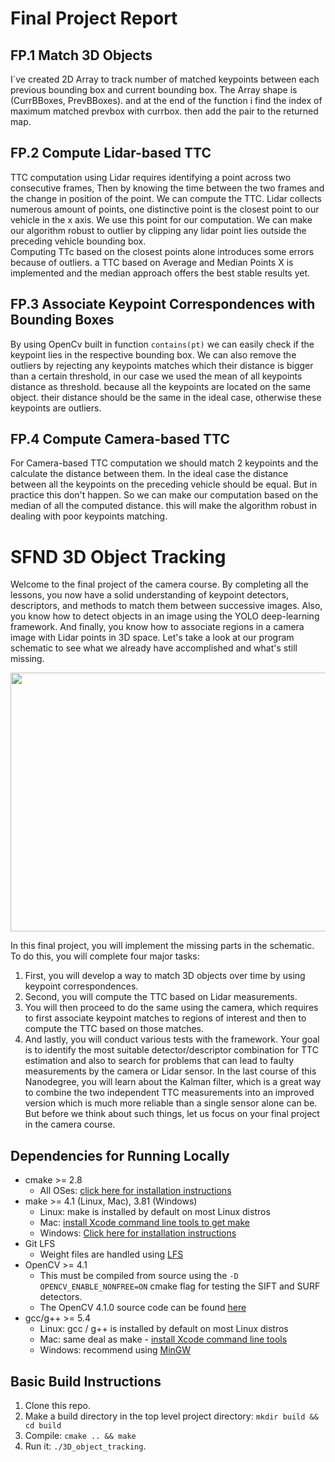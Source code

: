 # Final Project Report

## FP.1 Match 3D Objects
I`ve created 2D Array to track number of matched keypoints between each previous bounding box and current bounding box.
The Array shape is (CurrBBoxes, PrevBBoxes).
and at the end of the function i find the index of maximum matched prevbox with currbox. then add the pair to the returned map. 
## FP.2 Compute Lidar-based TTC
TTC computation using Lidar requires identifying a point across two consecutive frames, Then by knowing the time between the two frames and the change in position of the point. We can compute the TTC. 
Lidar collects numerous amount of points, one distinctive point is the closest point to our vehicle in the x axis.
We use this point for our computation. We can make our algorithm robust to outlier by clipping any lidar point lies outside the preceding vehicle bounding box.  
Computing TTc based on the closest points alone introduces some errors because of outliers. 
a TTC based on Average and Median Points X is implemented and the median approach offers the best stable results yet. 

## FP.3 Associate Keypoint Correspondences with Bounding Boxes
By using OpenCv built in function `contains(pt)` we can easily check if the keypoint lies in the respective bounding box. We can also remove the outliers by rejecting any keypoints matches which their distance is bigger than a certain threshold, in our case we used the mean of all keypoints distance as threshold. because all the keypoints are located on the same object. their distance should be the same in the ideal case, otherwise these keypoints are outliers.  

## FP.4 Compute Camera-based TTC
For Camera-based TTC computation we should match 2 keypoints and the calculate the distance between them. In the ideal case the distance between all the keypoints on the preceding vehicle should be equal. But in practice this don't happen. So we can make our computation based on the median of all the computed distance. this will make the algorithm robust in dealing with poor keypoints matching. 
# SFND 3D Object Tracking

Welcome to the final project of the camera course. By completing all the lessons, you now have a solid understanding of keypoint detectors, descriptors, and methods to match them between successive images. Also, you know how to detect objects in an image using the YOLO deep-learning framework. And finally, you know how to associate regions in a camera image with Lidar points in 3D space. Let's take a look at our program schematic to see what we already have accomplished and what's still missing.

<img src="images/course_code_structure.png" width="779" height="414" />

In this final project, you will implement the missing parts in the schematic. To do this, you will complete four major tasks: 
1. First, you will develop a way to match 3D objects over time by using keypoint correspondences. 
2. Second, you will compute the TTC based on Lidar measurements. 
3. You will then proceed to do the same using the camera, which requires to first associate keypoint matches to regions of interest and then to compute the TTC based on those matches. 
4. And lastly, you will conduct various tests with the framework. Your goal is to identify the most suitable detector/descriptor combination for TTC estimation and also to search for problems that can lead to faulty measurements by the camera or Lidar sensor. In the last course of this Nanodegree, you will learn about the Kalman filter, which is a great way to combine the two independent TTC measurements into an improved version which is much more reliable than a single sensor alone can be. But before we think about such things, let us focus on your final project in the camera course. 

## Dependencies for Running Locally
* cmake >= 2.8
  * All OSes: [click here for installation instructions](https://cmake.org/install/)
* make >= 4.1 (Linux, Mac), 3.81 (Windows)
  * Linux: make is installed by default on most Linux distros
  * Mac: [install Xcode command line tools to get make](https://developer.apple.com/xcode/features/)
  * Windows: [Click here for installation instructions](http://gnuwin32.sourceforge.net/packages/make.htm)
* Git LFS
  * Weight files are handled using [LFS](https://git-lfs.github.com/)
* OpenCV >= 4.1
  * This must be compiled from source using the `-D OPENCV_ENABLE_NONFREE=ON` cmake flag for testing the SIFT and SURF detectors.
  * The OpenCV 4.1.0 source code can be found [here](https://github.com/opencv/opencv/tree/4.1.0)
* gcc/g++ >= 5.4
  * Linux: gcc / g++ is installed by default on most Linux distros
  * Mac: same deal as make - [install Xcode command line tools](https://developer.apple.com/xcode/features/)
  * Windows: recommend using [MinGW](http://www.mingw.org/)

## Basic Build Instructions

1. Clone this repo.
2. Make a build directory in the top level project directory: `mkdir build && cd build`
3. Compile: `cmake .. && make`
4. Run it: `./3D_object_tracking`.
